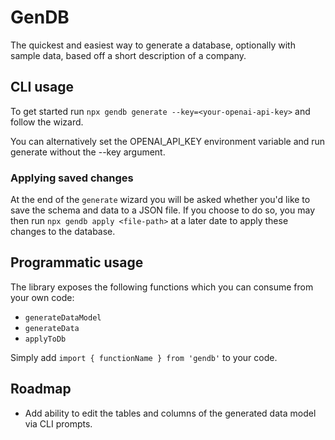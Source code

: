 # GenDB

The quickest and easiest way to generate a database, optionally with sample data, based off a short description of a company.

## CLI usage

To get started run `npx gendb generate --key=<your-openai-api-key>` and follow the wizard.

You can alternatively set the OPENAI_API_KEY environment variable and run generate without the --key argument.

### Applying saved changes

At the end of the `generate` wizard you will be asked whether you'd like to save the schema and data to a JSON file. If you choose to do so, you may then run `npx gendb apply <file-path>` at a later date to apply these changes to the database.

## Programmatic usage

The library exposes the following functions which you can consume from your own code:

- `generateDataModel`
- `generateData`
- `applyToDb`

Simply add `import { functionName } from 'gendb'` to your code.

## Roadmap

- Add ability to edit the tables and columns of the generated data model via CLI prompts.
